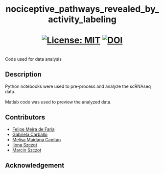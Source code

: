 # <div align="center">nociceptive_pathways_revealed_by_activity_labeling<br><br>[![License: MIT](https://img.shields.io/badge/License-MIT-yellow.svg)](https://opensource.org/licenses/MIT)     [![DOI](https://zenodo.org/badge/858093145.svg)](https://doi.org/10.5281/zenodo.14728203)
</div>
<br>Code used for data analysis

## Description
Python notebooks were used to pre-process and analyze the scRNAseq data.<br><br>
Matlab code was used to preview the analyzed data.

## Contributors
- [Felipe Meira de Faria](https://liu.se/en/employee/felme19)
- [Gabriela Carballo](https://liu.se/en/employee/gabca19)
- [Melisa Maidana Capitan](https://github.com/melisamc89)
- [Ilona Szczot](https://liu.se/en/employee/ilosz01)
- [Marcin Szczot](https://liu.se/en/employee/marsz29)

## Acknowledgement
